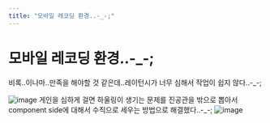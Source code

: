```yaml
---
title: "모바일 레코딩 환경..-_-;"
---
```

# 모바일 레코딩 환경..-_-;

비록..이나마..만족을 해야할 것 같은데..레이턴시가 너무 심해서 작업이 쉽지 않다..-_-;

![image](e86530b2828a56621cca545c36d448e3.jpg)
게인을 심하게 걸면 하울링이 생기는 문제를 진공관을 밖으로 뽑아서 component side에 대해서 수직으로 세우는 방법으로 해결했다..-_-;
![image](fd9c6eb083b92dd2edbee20fbf554688.jpg)


